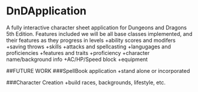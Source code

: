 # DnDApplication
A fully interactive character sheet application for Dungeons and Dragons 5th Edition. Features included we will be all base classes implemented, and their features as they progress in levels
+ability scores and modifers
+saving throws
+skills
+attacks and spellcasting
+langugages and proficiencies
+features and traits
+proficiency
+character name/background info
+AC/HP/Speed block
+equipment



##FUTURE WORK
###SpellBook application
+stand alone or incorporated

###Character Creation
+build races, backgrounds, lifestyle, etc.
